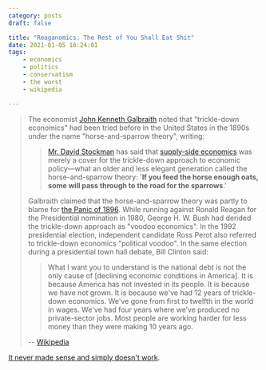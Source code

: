 ```yaml
---
category: posts
draft: false

title: "Reaganomics: The Rest of You Shall Eat Shit"
date: 2021-01-05 16:24:01
tags:
    - economics
    - politics
    - conservatism
    - the worst
    - wikipedia

---
```


> The economist [John Kenneth Galbraith](https://en.wikipedia.org/wiki/John_Kenneth_Galbraith) noted that "trickle-down economics" had been tried before in the United States in the 1890s under the name "horse-and-sparrow theory", writing:
>
> > [Mr. David Stockman](https://en.wikipedia.org/wiki/David_Stockman) has said that [supply-side economics](https://en.wikipedia.org/wiki/Supply-side_economics) was merely a cover for the trickle-down approach to economic policy—what an older and less elegant generation called the horse-and-sparrow theory: '**If you feed the horse enough oats, some will pass through to the road for the sparrows**.'
>
> Galbraith claimed that the horse-and-sparrow theory was partly to blame for [the Panic of 1896](https://en.wikipedia.org/wiki/Panic_of_1896). While running against Ronald Reagan for the Presidential nomination in 1980, George H. W. Bush had derided the trickle-down approach as "voodoo economics". In the 1992 presidential election, independent candidate Ross Perot also referred to trickle-down economics "political voodoo". In the same election during a presidential town hall debate, Bill Clinton said:
>
> > What I want you to understand is the national debt is not the only cause of [declining economic conditions in America]. It is because America has not invested in its people. It is because we have not grown. It is because we've had 12 years of trickle-down economics. We've gone from first to twelfth in the world in wages. We've had four years where we’ve produced no private-sector jobs. Most people are working harder for less money than they were making 10 years ago.
>
> -- [Wikipedia](https://en.wikipedia.org/wiki/Trickle-down_economics)

[It never made sense and simply doesn't work](https://www.cbsnews.com/news/tax-cuts-rich-50-years-no-trickle-down/).
